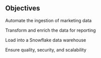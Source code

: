## Objectives

Automate the ingestion of marketing data

Transform and enrich the data for reporting

Load into a Snowflake data warehouse

Ensure quality, security, and scalability






